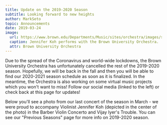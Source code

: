 ```yaml
---
title: Update on the 2019-2020 Season
subtitle: Looking forward to new heights
author: MarkSeto
topic: Announcements
date: 2019-03-24
image:
  url: https://www.brown.edu/Departments/Music/sites/orchestra/images/spring2020/jennkoh1.jpg
  caption: Jennifer Koh performs with the Brown University Orchestra.
  attr: Brown University Orchestra
---
```


Due to the spread of the Coronavirus and world-wide lockdowns, the Brown University Orchestra has unfortunately cancelled the rest of the 2019-2020 season. Hopefully, we will be back in the fall and then you will be able to find our 2020-2021 season schedule as soon as it is finalized. In the meantime, the Orchestra is also working on some virtual music projects which you won't want to miss! Follow our social media (linked to the left) or check back at this page for updates!

Below you'll see a photo from our last concert of the season in March - we were proud to accompany Violinist Jennifer Koh (depicted in the center of the photo) in the Barber Violin Concerto and Vijay Iyer's Trouble. You can see our "Previous Seasons" page for more info on 2019-2020 season.